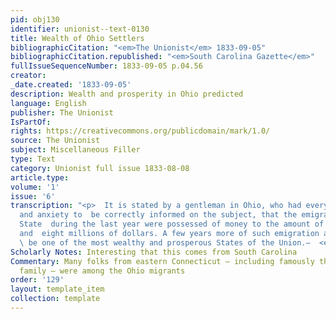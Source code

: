 ```yaml
---
pid: obj130
identifier: unionist--text-0130
title: Wealth of Ohio Settlers
bibliographicCitation: "<em>The Unionist</em> 1833-09-05"
bibliographicCitation.republished: "<em>South Carolina Gazette</em>"
fullIssueSequenceNumber: 1833-09-05 p.04.56
creator: 
_date.created: '1833-09-05'
description: Wealth and prosperity in Ohio predicted
language: English
publisher: The Unionist
IsPartOf: 
rights: https://creativecommons.org/publicdomain/mark/1.0/
source: The Unionist
subject: Miscellaneous Filler
type: Text
category: Unionist full issue 1833-08-08
article.type: 
volume: '1'
issue: '6'
transcription: "<p>  It is stated by a gentleman in Ohio, who had every opportunity
  and anxiety to  be correctly informed on the subject, that the emigrants into that
  State  during the last year were possessed of money to the amount of between six
  and  eight millions of dollars. A few years more of such emigration and Ohio will
  \ be one of the most wealthy and prosperous States of the Union.—  <em>S.C. Gaz.</em></p><p></p>"
Scholarly Notes: Interesting that this comes from South Carolina
Commentary: Many folks from eastern Connecticut – including famously the Cleveland
  family — were among the Ohio migrants
order: '129'
layout: template_item
collection: template
---
```

